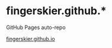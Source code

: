 # fingerskier.github.*
GitHub Pages auto-repo


[fingerskier.github.io](http://fingerskier.github.io)
